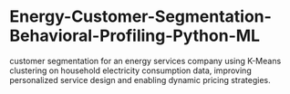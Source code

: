 # Energy-Customer-Segmentation-Behavioral-Profiling-Python-ML
customer segmentation for an energy services company using K-Means clustering on household electricity consumption data, improving personalized service design and enabling dynamic pricing strategies.
